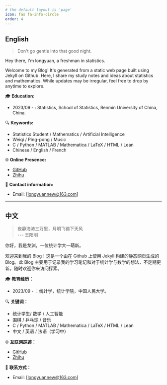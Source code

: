 ```yaml
---
# the default layout is 'page'
icon: fas fa-info-circle
order: 4
---
```


## English
> Don't go gentle into that good night. 

Hey there, I'm longyuan, a freshman in statistics.

Welcome to my Blog! It's generated from a static web page built using Jekyll on Github. Here, I share my study notes and ideas about statistics and mathematics. While updates may be irregular, feel free to drop by anytime to explore.

🎓 **Education:**
- 2023/09 - : Statistics, School of Statistics, Renmin University of China, China.

🔍 **Keywords:**

* Statistics Student / Mathematics / Artificial Intelligence 
* Weiqi / Ping-pong / Music
* C / Python / MATLAB / Mathematica / LaTeX / HTML / Lean
* Chinese / English / French

🌐 **Online Presence:**

* [GitHub](https://github.com/manifolds-stats)
* [Zhihu](https://www.zhihu.com/people/wei-xin-yong-hu-11-19-80-25)

📧 **Contact information:**

* Email: [longyuannew@163.com]


---

## 中文
> 夜静海涛三万里，月明飞锡下天风  
> --- 王阳明

你好，我是龙渊，一位统计学大一萌新。

欢迎来到我的 Blog！这是一个由在 Github 上使用 Jekyll 构建的静态网页生成的 Blog。此 Blog 主要用于记录我的学习笔记和对于统计学与数学的想法，不定期更新。随时欢迎你来访问探索。

🎓 **教育经历：**
- 2023/09 - ：统计学，统计学院，中国人民大学。

🔍 **关键词：**
* 统计学生/ 数学 / 人工智能
* 围棋 / 乒乓球 / 音乐
* C / Python / MATLAB / Mathematica / LaTeX / HTML / Lean
* 中文 / 英语 / 法语（学习中）

🌐 **互联网踪迹：**

* [GitHub](https://github.com/manifolds-stats)
* [Zhihu](https://www.zhihu.com/people/wei-xin-yong-hu-11-19-80-25)

📧 **联系方式：**

* Email: [longyuannew@163.com]

